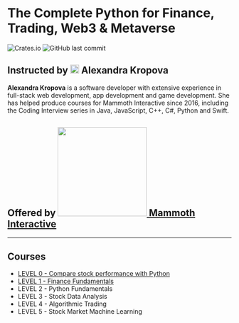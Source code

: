 # The Complete Python for Finance, Trading, Web3 & Metaverse
![Crates.io](https://img.shields.io/crates/l/rustc-serialize?style=flat-square)
![GitHub last commit](https://github.com/williamcwi/python-for-finance?style=flat-square)

## Instructed by <img src="https://github.com/williamcwi/python-for-finance/blob/main/misc/img/alex_kropf.png" width="20"/> Alexandra Kropova
**Alexandra Kropova** is a software developer with extensive experience in full-stack web development, app development and game development. She has helped produce courses for Mammoth Interactive since 2016, including the Coding Interview series in Java, JavaScript, C++, C#, Python and Swift.
## Offered by [<img src="https://github.com/williamcwi/python-for-finance/blob/main/misc/img/mammothinteractive.png" width="200"/> Mammoth Interactive](https://mammothinteractive.com/)

---

## Courses
  - [LEVEL 0 - Compare stock performance with Python](https://github.com/williamcwi/python-for-finance/tree/master/LEVEL%200%20-%20Compare%20stock%20performance%20with%20Python)
  - [LEVEL 1 - Finance Fundamentals](https://github.com/williamcwi/python-for-finance/tree/master/LEVEL%201%20-%20Finance%20Fundamentals)
  - LEVEL 2 - Python Fundamentals
  - LEVEL 3 - Stock Data Analysis
  - LEVEL 4 - Algorithmic Trading
  - LEVEL 5 - Stock Market Machine Learning